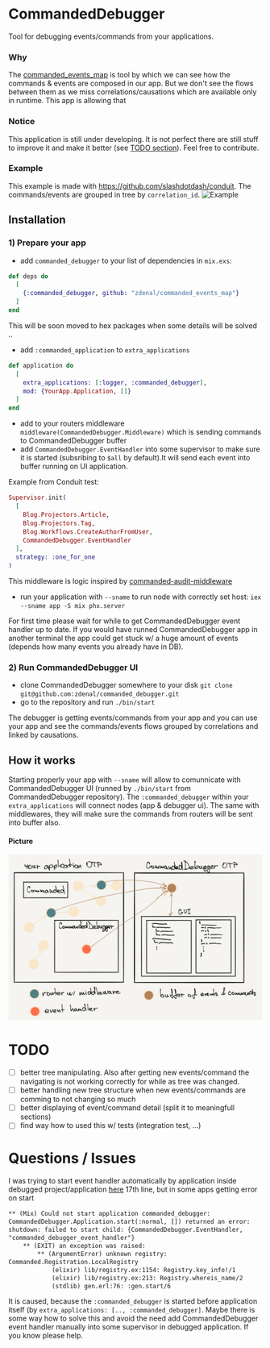 # CommandedDebugger

Tool for debugging events/commands from your applications.

### Why
The [commanded_events_map](https://github.com/zdenal/commanded_events_map) is tool by which we can see how the commands & events
are composed in our app. But we don't see the flows between them as we miss correlations/causations which are available only
in runtime. This app is allowing that


### Notice
This application is still under developing. It is not perfect there are still stuff to improve it and make it better (see [TODO section](#todo)).
Feel free to contribute.

### Example
This example is made with https://github.com/slashdotdash/conduit. The commands/events are grouped in tree by `correlation_id`.
![Example](assets/commanded-debugger.gif)

## Installation

### 1) Prepare your app
- add `commanded_debugger` to your list of dependencies in `mix.exs`:

```elixir
def deps do
  [
    {:commanded_debugger, github: "zdenal/commanded_events_map"}
  ]
end
```

This will be soon moved to hex packages when some details will be solved ..

- add `:commanded_application` to `extra_applications`
```elixir
def application do
  [
    extra_applications: [:logger, :commanded_debugger],
    mod: {YourApp.Application, []}
  ]
end
```

- add to your routers middleware `middleware(CommandedDebugger.Middleware)` which is sending commands to CommandedDebugger buffer
- add `CommandedDebugger.EventHandler` into some supervisor to make sure it is started (subsribing to `$all` by default).It will send each event into buffer running on UI application.

Example from Conduit test:
```elixir
Supervisor.init(
  [
    Blog.Projectors.Article,
    Blog.Projectors.Tag,
    Blog.Workflows.CreateAuthorFromUser,
    CommandedDebugger.EventHandler
  ],
  strategy: :one_for_one
)
```


This middleware is logic inspired by [commanded-audit-middleware](https://github.com/commanded/commanded-audit-middleware)

- run your application with `--sname` to run node with correctly set host: `iex --sname app -S mix phx.server`

For first time please wait for while to get CommandedDebugger event handler up to date. If you would have
runned CommandedDebugger app in another terminal the app could get stuck w/ a huge amount of events (depends how many
events you already have in DB).

### 2) Run CommandedDebugger UI
- clone CommandedDebugger somewhere to your disk `git clone git@github.com:zdenal/commanded_debugger.git`
- go to the repository and run `./bin/start`

The debugger is getting events/commands from your app and you can use your app and see the commands/events flows grouped
by correlations and linked by causations.


## How it works
Starting properly your app with `--sname` will allow to comunnicate with CommandedDebugger UI (runned by `./bin/start` from CommandedDebugger repository). The `:commanded_debugger` within
your `extra_applications` will connect nodes (app & debugger ui). The same with middlewares, they will make
sure the commands from routers will be sent into buffer also.

#### Picture
![design](assets/picture-design.png)


# TODO
- [ ] better tree manipulating. Also after getting new events/command the navigating is not working correctly for while as tree was changed.
- [ ] better handling new tree structure when new events/commands are comming to not changing so much
- [ ] better displaying of event/command detail (split it to meaningfull sections)
- [ ] find way how to used this w/ tests (integration test, ...)

# Questions / Issues
I was trying to start event handler automatically by application inside debugged project/application [here](lib/commanded_debugger/application.ex) 17th line, but in some apps getting error
on start
```
** (Mix) Could not start application commanded_debugger: CommandedDebugger.Application.start(:normal, []) returned an error: shutdown: failed to start child: {CommandedDebugger.EventHandler, "commanded_debugger_event_handler"}
    ** (EXIT) an exception was raised:
        ** (ArgumentError) unknown registry: Commanded.Registration.LocalRegistry
            (elixir) lib/registry.ex:1154: Registry.key_info!/1
            (elixir) lib/registry.ex:213: Registry.whereis_name/2
            (stdlib) gen.erl:76: :gen.start/6

```
It is caused, because the `:commanded_debugger` is started before application itself (by `extra_applications: [.., :commanded_debugger]`. Maybe there is some way how to solve this and
avoid the need add CommandedDebugger event handler manually into some supervisor in debugged application. If you know please help.
